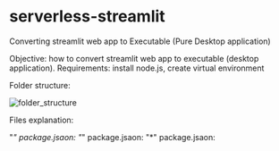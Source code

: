 # serverless-streamlit
Converting streamlit web app to Executable (Pure Desktop application)

Objective: how to convert streamlit web app to executable (desktop application).
Requirements: install node.js, create virtual environment

Folder structure:

![folder_structure](https://github.com/RickyChenTaiwan/serverless-streamlit/assets/42162312/924b7ffc-34c3-40d5-b16b-4051c2e16546)

Files explanation:

"*" package.jsaon: 
"*" package.jsaon: 
"*" package.jsaon: 
